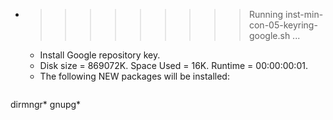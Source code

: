 * >>>>>>>>> Running inst-min-con-05-keyring-google.sh ...
  * Install Google repository key.
  * Disk size = 869072K. Space Used = 16K. Runtime = 00:00:00:01.
  * The following NEW packages will be installed:
  ```bash
dirmngr* gnupg*
  ```
